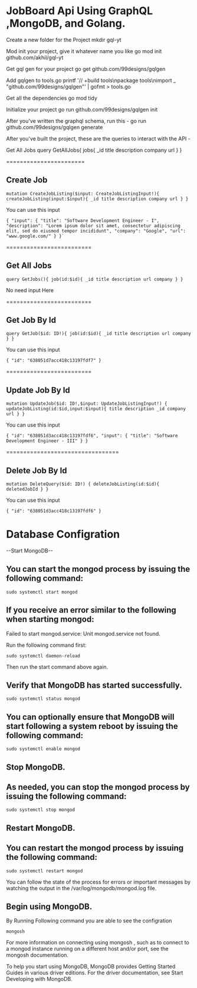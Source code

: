 # JobBoard Api Using GraphQL ,MongoDB, and Golang.
Create a new folder for the Project mkdir gql-yt

Mod init your project, give it whatever name you like go mod init github.com/akhil/gql-yt

Get gql gen for your project go get github.com/99designs/gqlgen

Add gqlgen to tools.go printf '// +build tools\npackage tools\nimport _ "github.com/99designs/gqlgen"' | gofmt > tools.go

Get all the dependencies go mod tidy

Initialize your project go run github.com/99designs/gqlgen init

After you've written the graphql schema, run this - go run github.com/99designs/gqlgen generate

After you've built the project, these are the queries to interact with the API -

Get All Jobs
query GetAllJobs{ jobs{ _id title description company url } }

=======================

## Create Job

```
mutation CreateJobListing($input: CreateJobListingInput!){ createJobListing(input:$input){ _id title description company url } }
```
You can use this input

```
{ "input": { "title": "Software Development Engineer - I", "description": "Lorem ipsum dolor sit amet, consectetur adipiscing elit, sed do eiusmod tempor incididunt", "company": "Google", "url": "www.google.com/" } }`
```
=========================

## Get All Jobs

```
query GetJobs(){ job(id:$id){ _id title description url company } }
```
No need input Here



=========================

## Get Job By Id

```
query GetJob($id: ID!){ job(id:$id){ _id title description url company } }
```
You can use this input

```
{ "id": "638051d7acc418c13197fdf7" }
```

=========================

## Update Job By Id

```
mutation UpdateJob($id: ID!,$input: UpdateJobListingInput!) { updateJobListing(id:$id,input:$input){ title description _id company url } }
```

You can use this input 

```
{ "id": "638051d3acc418c13197fdf6", "input": { "title": "Software Development Engineer - III" } }
```

=================================

## Delete Job By Id
```
mutation DeleteQuery($id: ID!) { deleteJobListing(id:$id){ deletedJobId } }
```

You can use this input

```
{ "id": "638051d3acc418c13197fdf6" }
```

# Database Configration

--Start MongoDB--

## You can start the mongod process by issuing the following command:

```
sudo systemctl start mongod
```

## If you receive an error similar to the following when starting mongod:

Failed to start mongod.service: Unit mongod.service not found.

Run the following command first:

```
sudo systemctl daemon-reload
```
 Then run the start command above again.


## Verify that MongoDB has started successfully.

```
sudo systemctl status mongod
```

## You can optionally ensure that MongoDB will start following a system reboot by issuing the following command:

```
sudo systemctl enable mongod
```


## Stop MongoDB.
## As needed, you can stop the mongod process by issuing the following command:

```
sudo systemctl stop mongod
```

## Restart MongoDB.
## You can restart the mongod process by issuing the following command:

```
sudo systemctl restart mongod
```

You can follow the state of the process for errors or important messages by watching the output in the /var/log/mongodb/mongod.log file.


## Begin using MongoDB.
By Running Following command you are able to see the configration

```
mongosh
```

For more information on connecting using 
mongosh
, such as to connect to a mongod instance running on a different host and/or port, see the 
mongosh documentation.

To help you start using MongoDB, MongoDB provides Getting Started Guides in various driver editions. For the driver documentation, see Start Developing with MongoDB.
